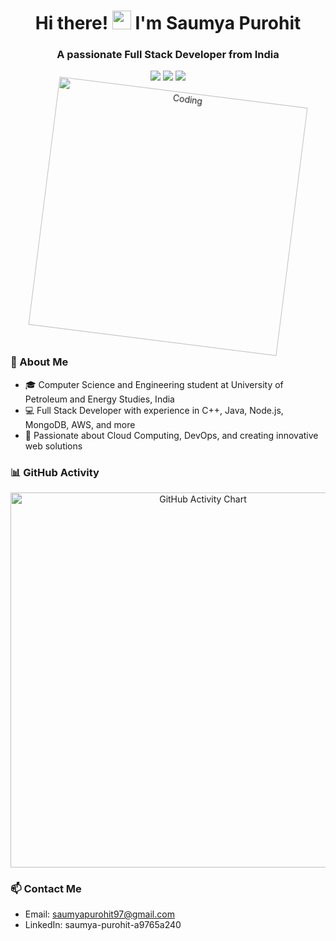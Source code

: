 <!-- Replace with your personal information -->
<h1 align="center">Hi there! <img src="https://raw.githubusercontent.com/MartinHeinz/MartinHeinz/master/wave.gif" width="30px"> I'm Saumya Purohit</h1>

<h3 align="center">A passionate Full Stack Developer from India</h3>

<p align="center">
  <a href="https://www.linkedin.com/in/saumya-purohit-a9765a240/"><img src="https://img.shields.io/badge/-LinkedIn-blue?style=flat-square&logo=Linkedin&logoColor=white&link=https://www.linkedin.com/in/saumya-purohit-a9765a240/"/></a>
  <a href="https://github.com/Saumya-Purohit"><img src="https://img.shields.io/badge/-GitHub-black?style=flat-square&logo=Github&logoColor=white&link=https://github.com/Saumya-Purohit"/></a>
  <a href="https://saumya-purohit.netlify.app/"><img src="https://img.shields.io/badge/-Portfolio-9cf?style=flat-square&link=https://saumya-purohit.netlify.app/"/></a>
</p>

<p align="center">
  <img class="profile-pic" src="https://media.giphy.com/media/ASd0Ukj0y3qMM/giphy.gif" alt="Coding" width="400"/>
</p>

<style>
.profile-pic {
  animation: spin 5s linear infinite;
}

@keyframes spin {
  from { transform: rotate(0deg); }
  to { transform: rotate(360deg); }
}

.skill-item:hover {
  transform: scale(1.1);
  transition: all 0.2s ease-in-out;
}
</style>

### 🌟 About Me
- 🎓 Computer Science and Engineering student at University of Petroleum and Energy Studies, India
- 💻 Full Stack Developer with experience in C++, Java, Node.js, MongoDB, AWS, and more
- 🚀 Passionate about Cloud Computing, DevOps, and creating innovative web solutions


### 📊 GitHub Activity
<!-- Add a dynamically generated commit chart using a service like https://github.com/ashutosh00710/github-readme-activity-graph -->
<p align="center">
  <img src="https://github-readme-activity-graph.vercel.app/graph?username=Saumya-Purohit&theme=xcode" alt="GitHub Activity Chart" width="600"/>
</p>



### 📫 Contact Me
- Email: saumyapurohit97@gmail.com
- LinkedIn: saumya-purohit-a9765a240
